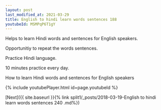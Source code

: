 ```yaml
---
layout: post
last_modified_at: 2021-03-29
title: English to hindi learn words sentences 188 
youtubeId: MSMPqP6T1gY
---
```

 
 
Helps to learn Hindi words and sentences for English speakers.

Opportunitiy to repeat the words sentences. 

Practice Hindi language. 
 
10 minutes practice every day. 
 
How to learn Hindi words and sentences for English speakers 
 
{% include youtubePlayer.html id=page.youtubeId %}
 
 
[Next]({{ site.baseurl }}{% link  split1/_posts/2018-03-19-English to hindi learn words sentences 240 .md%})
 
